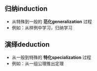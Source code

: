 ## 归纳induction
* 从特殊到一般的 **范化generalization** 过程
* 例如：从样例中学习，归纳学习

## 演绎deduction
* 从一般到特殊的 **特化specialization** 过程
* 例如：从一组公理推出定理